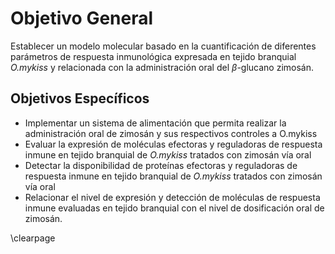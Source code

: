 # Objetivo General

Establecer un modelo molecular basado en la cuantificación de diferentes parámetros de respuesta inmunológica expresada en tejido branquial _O.mykiss_ y relacionada con la administración oral del $\beta$-glucano zimosán.

## Objetivos Específicos

* Implementar un sistema de alimentación que permita realizar la administración oral de zimosán y sus respectivos controles a O.mykiss
* Evaluar la expresión de moléculas efectoras y reguladoras de respuesta inmune en tejido branquial de _O.mykiss_ tratados con zimosán vía oral
* Detectar la disponibilidad de proteínas efectoras y reguladoras de respuesta inmune en tejido branquial de _O.mykiss_ tratados con zimosán vía oral
* Relacionar el nivel de expresión y detección de moléculas de respuesta inmune evaluadas en tejido branquial con el nivel de dosificación oral de zimosán.

\clearpage

